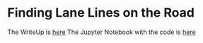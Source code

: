 # **Finding Lane Lines on the Road** 

The WriteUp is [here](WriteUp.md)
The Jupyter Notebook with the code is [here](P1.ipynb)


